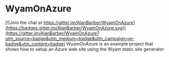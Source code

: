 # WyamOnAzure

[![Join the chat at https://gitter.im/AlanBarber/WyamOnAzure](https://badges.gitter.im/AlanBarber/WyamOnAzure.svg)](https://gitter.im/AlanBarber/WyamOnAzure?utm_source=badge&utm_medium=badge&utm_campaign=pr-badge&utm_content=badge)
WyamOnAzure is an example project that shows how to setup an Azure web site using the Wyam static site generator
